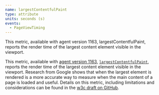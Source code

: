 ```yaml
---
name: largestContentfulPaint
type: attribute
units: seconds (s)
events:
  - PageViewTiming
---
```


This metric, available with agent version 1163, largestContentfulPaint, reports the render time of the largest content element visible in the viewport.

This metric, available with [agent version 1163](https://docs.newrelic.com/docs/release-notes/new-relic-browser-release-notes/browser-agent-release-notes/browser-agent-v1163), [`largestContentfulPaint`](http://docs.newrelic.com/attribute-dictionary/pageviewtiming/largestcontentfulpaint), reports the render time of the largest content element visible in the viewport. Research from Google shows that when the largest element is rendered is a more accurate way to measure when the main content of a page is loaded and useful. Details on this metric, including limitations and considerations can be found in the [w3c draft on GitHub](https://wicg.github.io/largest-contentful-paint/ "Link opens in a new window.").